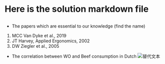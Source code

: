 

# Here is the solution markdown file 

## 
- The papers which are essential to our knowledge (find the name)  

1. MCC Van Dyke et al., 2019    
2. JT Harvey, Applied Ergonomics, 2002  
3. DW Ziegler et al., 2005  


- The correlation between WO and Beef consumption in Dutch
![替代文本](图片链接)






